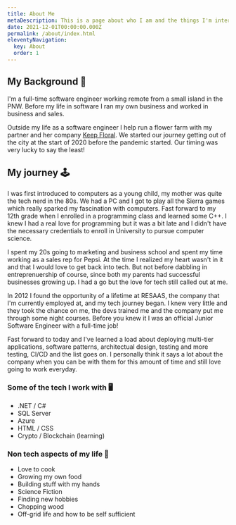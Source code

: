 ```yaml
---
title: About Me
metaDescription: This is a page about who I am and the things I'm interested in.
date: 2021-12-01T00:00:00.000Z
permalink: /about/index.html
eleventyNavigation:
  key: About
  order: 1
---
```


## My Background 📖

I'm a full-time software engineer working remote from a small island in the PNW.  Before my life in software I ran my own business and worked in business and sales.

Outside my life as a software engineer I help run a flower farm with my partner and her company [Keep Floral](https://instagram.com/keep.floral).  We started our journey getting out of the city at the start of 2020 before the pandemic started.  Our timing was very lucky to say the least!

## My journey 🕹️

I was first introduced to computers as a young child, my mother was quite the tech nerd in the 80s.  We had a PC and I got to play all the Sierra games which really sparked my fascination with computers.  Fast forward to my 12th grade when I enrolled in a programming class and learned some C++.  I knew I had a real love for programming but it was a bit late and I didn't have the necessary credentials to enroll in University to pursue computer science.

I spent my 20s going to marketing and business school and spent my time working as a sales rep for Pepsi.  At the time I realized my heart wasn't in it and that I would love to get back into tech.  But not before dabbling in entreprenuership of course, since both my parents had successful businesses growing up.  I had a go but the love for tech still called out at me.

In 2012 I found the opportunity of a lifetime at RESAAS, the company that I'm currently employed at, and my tech journey began.  I knew very little and they took the chance on me, the devs trained me and the company put me through some night courses.  Before you knew it I was an official Junior Software Engineer with a full-time job!

Fast forward to today and I've learned a load about deploying multi-tier applications, software patterns, architectual design, testing and more testing, CI/CD and the list goes on.  I personally think it says a lot about the company when you can be with them for this amount of time and still love going to work everyday.

### Some of the tech I work with 🖥️
* .NET / C#
* SQL Server
* Azure
* HTML / CSS
* Crypto / Blockchain (learning)

### Non tech aspects of my life 🔨
* Love to cook
* Growing my own food
* Building stuff with my hands
* Science Fiction
* Finding new hobbies
* Chopping wood
* Off-grid life and how to be self sufficient
